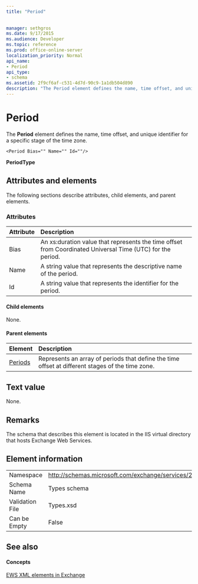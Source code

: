 ```yaml
---
title: "Period"
 
 
manager: sethgros
ms.date: 9/17/2015
ms.audience: Developer
ms.topic: reference
ms.prod: office-online-server
localization_priority: Normal
api_name:
- Period
api_type:
- schema
ms.assetid: 2f9cf6af-c531-4d7d-90c9-1a1db504d890
description: "The Period element defines the name, time offset, and unique identifier for a specific stage of the time zone."
---
```


# Period

The **Period** element defines the name, time offset, and unique identifier for a specific stage of the time zone. 
  
```
<Period Bias="" Name="" Id=""/>
```

 **PeriodType**
## Attributes and elements

The following sections describe attributes, child elements, and parent elements.
  
### Attributes

|**Attribute**|**Description**|
|:-----|:-----|
|Bias  <br/> |An xs:duration value that represents the time offset from Coordinated Universal Time (UTC) for the period.  <br/> |
|Name  <br/> |A string value that represents the descriptive name of the period.  <br/> |
|Id  <br/> |A string value that represents the identifier for the period.  <br/> |
   
#### Child elements

None.
  
#### Parent elements

|**Element**|**Description**|
|:-----|:-----|
|[Periods](periods.md) <br/> |Represents an array of periods that define the time offset at different stages of the time zone.  <br/> |
   
## Text value

None.
  
## Remarks

The schema that describes this element is located in the IIS virtual directory that hosts Exchange Web Services.
  
## Element information

|||
|:-----|:-----|
|Namespace  <br/> |http://schemas.microsoft.com/exchange/services/2006/types  <br/> |
|Schema Name  <br/> |Types schema  <br/> |
|Validation File  <br/> |Types.xsd  <br/> |
|Can be Empty  <br/> |False  <br/> |
   
## See also

#### Concepts

[EWS XML elements in Exchange](ews-xml-elements-in-exchange.md)

